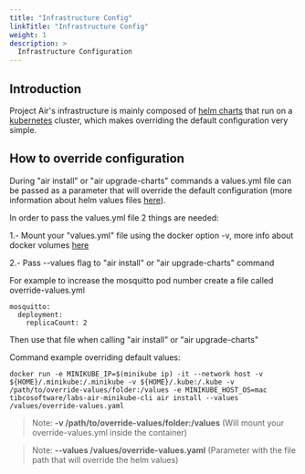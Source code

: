 ```yaml
---
title: "Infrastructure Config"
linkTitle: "Infrastructure Config"
weight: 1
description: >
  Infrastructure Configuration
---
```


## Introduction
Project Air's infrastructure is mainly composed of [helm charts](https://helm.sh/) that run on a [kubernetes](https://kubernetes.io/) cluster, which makes overriding the default configuration very simple.

## How to override configuration
During "air install" or "air upgrade-charts" commands a values.yml file can be passed as a parameter that will override the default configuration (more information about helm values files [here](https://helm.sh/docs/chart_template_guide/values_files/)).

In order to pass the values.yml file 2 things are needed:

1.- Mount your "values.yml" file using the docker option -v, more info about docker volumes [here](https://docs.docker.com/storage/volumes/)

2.- Pass --values flag to "air install" or "air upgrade-charts" command

For example to increase the mosquitto pod number create a file called override-values.yml

```
mosquitto:
  deployment:
    replicaCount: 2
```

Then use that file when calling "air install" or "air upgrade-charts"

Command example overriding default values:

```
docker run -e MINIKUBE_IP=$(minikube ip) -it --network host -v ${HOME}/.minikube:/.minikube -v ${HOME}/.kube:/.kube -v /path/to/override-values/folder:/values -e MINIKUBE_HOST_OS=mac tibcosoftware/labs-air-minikube-cli air install --values /values/override-values.yaml
```

> Note: **-v /path/to/override-values/folder:/values** (Will mount your override-values.yml inside the container)

> Note: **--values /values/override-values.yaml** (Parameter with the file path that will override the helm values)




